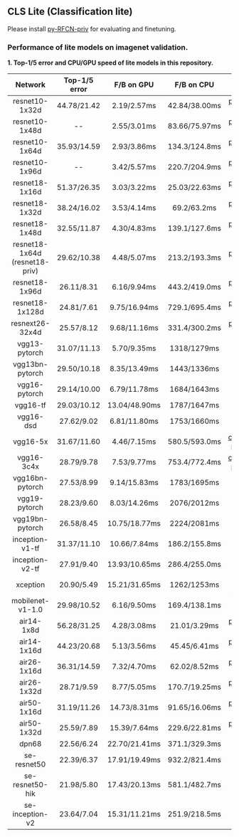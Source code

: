 ## CLS Lite (Classification lite)

Please install [py-RFCN-priv](https://github.com/soeaver/py-RFCN-priv) for evaluating and finetuning.


### Performance of lite models on imagenet validation.
**1. Top-1/5 error and CPU/GPU speed of lite models in this repository.**

 Network|Top-1/5 error|F/B on GPU|F/B on CPU|Source
 :---:|:---:|:---:|:---:|:---:
 resnet10-1x32d | 44.78/21.42 | 2.19/2.57ms | 42.84/38.00ms | [pytorch-cls](https://github.com/soeaver/pytorch-classification)
 resnet10-1x48d | -- | 2.55/3.01ms | 83.66/75.97ms | [pytorch-cls](https://github.com/soeaver/pytorch-classification)
 resnet10-1x64d | 35.93/14.59 | 2.93/3.86ms | 134.3/124.8ms | [pytorch-cls](https://github.com/soeaver/pytorch-classification)
 resnet10-1x96d | -- | 3.42/5.57ms | 220.7/204.9ms | [pytorch-cls](https://github.com/soeaver/pytorch-classification)
 resnet18-1x16d | 51.37/26.35 | 3.03/3.22ms | 25.03/22.63ms | [pytorch-cls](https://github.com/soeaver/pytorch-classification)
 resnet18-1x32d | 38.24/16.02 | 3.53/4.14ms | 69.2/63.2ms | [pytorch-cls](https://github.com/soeaver/pytorch-classification)
 resnet18-1x48d | 32.55/11.87 | 4.30/4.83ms | 139.1/127.6ms | [pytorch-cls](https://github.com/soeaver/pytorch-classification)
 resnet18-1x64d<br/>(resnet18-priv) | 29.62/10.38 | 4.48/5.07ms | 213.2/193.3ms | [pytorch-cls](https://github.com/soeaver/pytorch-classification)
 resnet18-1x96d | 26.11/8.31 | 6.16/9.94ms | 443.2/419.0ms | [pytorch-cls](https://github.com/soeaver/pytorch-classification)
 resnet18-1x128d | 24.81/7.61 | 9.75/16.94ms | 729.1/695.4ms | [pytorch-cls](https://github.com/soeaver/pytorch-classification)
 resnext26-32x4d | 25.57/8.12 | 9.68/11.16ms | 331.4/300.2ms | [pytorch-cls](https://github.com/soeaver/pytorch-classification)
 vgg13-pytorch | 31.07/11.13 | 5.70/9.35ms | 1318/1279ms | [vision](https://github.com/pytorch/vision/tree/master/torchvision/models)
 vgg13bn-pytorch | 29.50/10.18 | 8.35/13.49ms | 1443/1336ms | [vision](https://github.com/pytorch/vision/tree/master/torchvision/models)
 vgg16-pytorch | 29.14/10.00 | 6.79/11.78ms | 1684/1643ms | [vision](https://github.com/pytorch/vision/tree/master/torchvision/models)
 vgg16-tf | 29.03/10.12 | 13.04/48.90ms | 1787/1647ms | [tf-slim](https://github.com/tensorflow/models/tree/master/research/slim)
 vgg16-dsd | 27.62/9.02 | 6.81/11.80ms | 1753/1660ms | [dsd](https://github.com/songhan/DSD)
 vgg16-5x | 31.67/11.60 | 4.46/7.15ms | 580.5/593.0ms | [channel-pruning](https://github.com/yihui-he/channel-pruning)
 vgg16-3c4x | 28.79/9.78 | 7.53/9.77ms | 753.4/772.4ms | [channel-pruning](https://github.com/yihui-he/channel-pruning)
 vgg16bn-pytorch | 27.53/8.99 | 9.14/15.83ms | 1783/1695ms | [vision](https://github.com/pytorch/vision/tree/master/torchvision/models)
 vgg19-pytorch | 28.23/9.60 | 8.03/14.26ms | 2076/2012ms | [vision](https://github.com/pytorch/vision/tree/master/torchvision/models)
 vgg19bn-pytorch | 26.58/8.45 | 10.75/18.77ms | 2224/2081ms | [vision](https://github.com/pytorch/vision/tree/master/torchvision/models)
 inception-v1-tf | 31.37/11.10 | 10.66/7.84ms | 186.2/155.8ms | [tf-slim](https://github.com/tensorflow/models/tree/master/research/slim)
 inception-v2-tf | 27.91/9.40 | 13.93/10.65ms | 286.4/255.0ms | [tf-slim](https://github.com/tensorflow/models/tree/master/research/slim)
 xception | 20.90/5.49 | 15.21/31.65ms | 1262/1253ms | [keras-models](https://github.com/fchollet/deep-learning-models)
 mobilenet-v1-1.0 | 29.98/10.52 | 6.16/9.50ms | 169.4/138.1ms | [tf-slim](https://github.com/tensorflow/models/tree/master/research/slim)
 air14-1x8d | 56.28/31.25 | 4.28/3.08ms | 21.01/3.29ms | [pytorch-cls](https://github.com/soeaver/pytorch-classification)
 air14-1x16d | 44.23/20.68 | 5.13/3.56ms | 45.45/6.41ms | [pytorch-cls](https://github.com/soeaver/pytorch-classification)
 air26-1x16d | 36.31/14.59 | 7.32/4.70ms | 62.02/8.52ms | [pytorch-cls](https://github.com/soeaver/pytorch-classification)
 air26-1x32d | 28.71/9.59 | 8.77/5.05ms | 170.7/19.25ms | [pytorch-cls](https://github.com/soeaver/pytorch-classification)
 air50-1x16d | 31.19/11.26 | 14.73/8.31ms | 91.65/16.06ms | [pytorch-cls](https://github.com/soeaver/pytorch-classification)
 air50-1x32d | 25.59/7.89 | 15.39/7.64ms | 229.6/22.81ms | [pytorch-cls](https://github.com/soeaver/pytorch-classification)
 dpn68 | 22.56/6.24 | 22.70/21.41ms | 371.1/329.3ms | [DPNs](https://github.com/cypw/DPNs) 
 se-resnet50 | 22.39/6.37 | 17.91/19.49ms | 932.2/821.4ms | [senet](https://github.com/hujie-frank/SENet) 
 se-resnet50-hik | 21.98/5.80 | 17.43/20.13ms | 581.1/482.7ms | [senet-caffe](https://github.com/shicai/SENet-Caffe) 
 se-inception-v2 | 23.64/7.04 | 15.31/11.21ms | 251.9/218.5ms | [senet](https://github.com/hujie-frank/SENet) 
